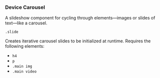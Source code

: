 <h3>Device Carousel</h3>

A slideshow component for cycling through elements—images or slides of text—like a carousel.

`.slide`

Creates iterative carousel slides to be initialized at runtime. Requires the following elements:

- `h4`
- `p`
- `.main img`
- `.main video`

